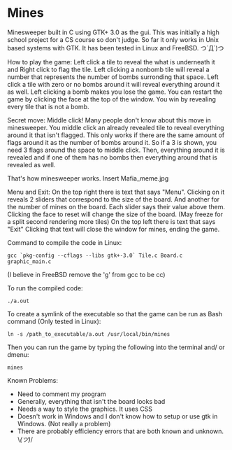# Mines
Minesweeper built in C using GTK+ 3.0 as the gui.
This was initially a high school project for a CS course so don't judge.
So far it only works in Unix based systems with GTK.
It has been tested in Linux and FreeBSD.
つ´Д`)つ


How to play the game: 
Left click a tile to reveal the what is underneath it and Right click to flag the tile. 
Left clicking a nonbomb tile will reveal a number that represents the number of bombs surronding that space.
Left click a tile with zero or no bombs around it will reveal everything around it as well.
Left clicking a bomb makes you lose the game.
You can restart the game by clicking the face at the top of the window. 
You win by revealing every tile that is not a bomb.

Secret move:
Middle click! Many people don't know about this move in minesweeper.
You middle click an already revealed tile to reveal everything around it that isn't flagged.
This only works if there are the same amount of flags around it as the number of bombs around it.
So if a 3 is shown, you need 3 flags around the space to middle click. 
Then, everything around it is revealed and if one of them has no bombs then everything around that is revealed as well.

That's how minesweeper works.
Insert Mafia_meme.jpg

Menu and Exit: 
On the top right there is text that says "Menu".
Clicking on it reveals 2 sliders that correspond to the size of the board.
And another for the number of mines on the board.
Each slider says their value above them.
Clicking the face to reset will change the size of the board. 
(May freeze for a split second rendering more tiles)
On the top left there is text that says "Exit"
Clicking that text will close the window for mines, ending the game.


Command to compile the code in Linux: 
  
``gcc `pkg-config --cflags --libs gtk+-3.0` Tile.c Board.c graphic_main.c``

(I believe in FreeBSD remove the 'g' from gcc to be cc)

To run the compiled code:
  
`./a.out`
  
To create a symlink of the executable so that the game can be run as Bash command (Only tested in Linux):
  
`ln -s /path_to_executable/a.out /usr/local/bin/mines`

Then you can run the game by typing the following into the terminal and/ or dmenu:

`mines`


Known Problems:
- Need to comment my program
- Generally, everything that isn't the board looks bad
- Needs a way to style the graphics. It uses CSS 
- Doesn't work in Windows and I don't know how to setup or use gtk in Windows. (Not really a problem)
- There are probably efficiency errors that are both known and unknown. \\_(ツ)_/
